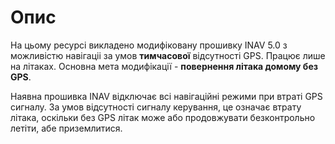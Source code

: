 # Опис

На цьому ресурсі викладено модифіковану прошивку INAV 5.0 з можливістю навігаціі за умов **тимчасової** відсутності GPS.
Працює лише на літаках.
Основна мета модифікації - **повернення літака домому без GPS**.

Наявна прошивка INAV відключає всі навігаційні режими при втраті GPS сигналу. За умов відсутності сигналу керування, це означає втрату літака, оскільки без GPS літак може або продовжувати безконтрольно летіти, абе приземлитися.



